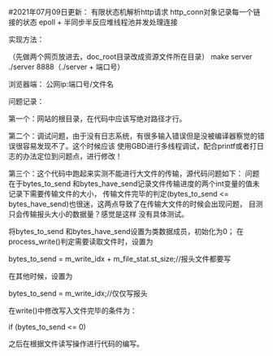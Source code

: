 #2021年07月09日更新：
有限状态机解析http请求
http_conn对象记录每一个链接的状态
epoll + 半同步半反应堆线程池并发处理连接

实现方法：

（先做两个网页放进去，doc_root目录改成资源文件所在目录）
make server
./server 8888（./server + 端口号）

浏览器端：
公网ip:端口号/文件名

问题记录：

第一个：网站的根目录，在代码中应该写绝对路径才行。

第二个：调试问题，由于没有日志系统，有很多输入错误但是没被编译器察觉的错误很容易发现不了。这个时候应该
使用GBD进行多线程调试，配合printf或者打日志的办法定位到问题点，进行修改！

第三个：这个代码中跑起来实测不能进行大文件的传输，源代码问题如下：
问题在于bytes_to_send 和bytes_have_send记录文件传输进度的两个int变量的值未记录下需要传输文件的大小，
传输文件完毕的判定(bytes_to_send <= bytes_have_send)也很迷，这两点导致了在传输大文件的时候会出现问题，
目测只会传输报头大小的数据量？感觉是这样 没有具体测试。

将bytes_to_send 和bytes_have_send设置为类数据成员，初始化为0；
在process_write()判定需要读取文件时，设置为

bytes_to_send = m_write_idx + m_file_stat.st_size;//报头文件都要写

在其他时候，设置为

bytes_to_send = m_write_idx;//仅仅写报头

在write()中修改写入文件完毕的条件为：

if (bytes_to_send <= 0)

之后在根据文件读写操作进行代码的编写。

